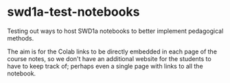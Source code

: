 # swd1a-test-notebooks
Testing out ways to host SWD1a notebooks to better implement pedagogical methods.

The aim is for the Colab links to be directly embedded in each page of the course notes, so we don't have an additional website for the students to have to keep track of; perhaps even a single page with links to all the notebook.

